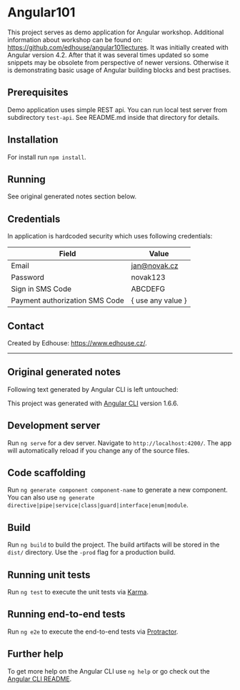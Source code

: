 # Angular101

This project serves as demo application for Angular workshop. Additional information about workshop can be found on: https://github.com/edhouse/angular101lectures.
It was initially created with Angular version 4.2. After that it was several times updated so some snippets may be obsolete from perspective of newer versions.
Otherwise it is demonstrating basic usage of Angular building blocks and best practises.

## Prerequisites

Demo application uses simple REST api. You can run local test server from subdirectory `test-api`. See README.md inside that directory for details.

## Installation

For install run `npm install`.

## Running

See original generated notes section below.

## Credentials

In application is hardcoded security which uses following credentials:

Field | Value
--- | ---
Email | jan@novak.cz
Password | novak123
Sign in SMS Code | ABCDEFG
Payment authorization SMS Code | { use any value }

## Contact

Created by Edhouse: https://www.edhouse.cz/.

---

## Original generated notes

Following text generated by Angular CLI is left untouched:

This project was generated with [Angular CLI](https://github.com/angular/angular-cli) version 1.6.6.

## Development server

Run `ng serve` for a dev server. Navigate to `http://localhost:4200/`. The app will automatically reload if you change any of the source files.

## Code scaffolding

Run `ng generate component component-name` to generate a new component. You can also use `ng generate directive|pipe|service|class|guard|interface|enum|module`.

## Build

Run `ng build` to build the project. The build artifacts will be stored in the `dist/` directory. Use the `-prod` flag for a production build.

## Running unit tests

Run `ng test` to execute the unit tests via [Karma](https://karma-runner.github.io).

## Running end-to-end tests

Run `ng e2e` to execute the end-to-end tests via [Protractor](http://www.protractortest.org/).

## Further help

To get more help on the Angular CLI use `ng help` or go check out the [Angular CLI README](https://github.com/angular/angular-cli/blob/master/README.md).
